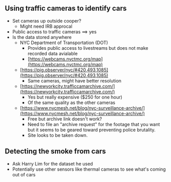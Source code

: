 ## Using traffic cameras to identify cars
- Set cameras up outside cooper?
    - Might need IRB approcal
- Public access to traffic cameras ==> yes
- Is the data stored anywhere
    - NYC Department of Transportation (DOT)
        - Provides public access to livestreams but does not make recorded data avialable
        - [https://webcams.nyctmc.org/map](https://webcams.nyctmc.org/map)
    - [https://pig.observer/nyc/#420,493,1085](https://pig.observer/nyc/#420,493,1085)
        - Same cameras, might have better resolution
    - [https://newyorkcity.trafficcamarchive.com/](https://newyorkcity.trafficcamarchive.com/)
        - Yes but really expensive ($250 for one hour)
        - Of the same quality as the other cameras
    - [https://www.nycmesh.net/blog/nyc-surveillance-archive/](https://www.nycmesh.net/blog/nyc-surveillance-archive/)
        - Free but archive link doesn't work?
        - Need to file an "archive request" for the footage that you want but it seems to be geared toward preventing police brutality.
        - Site looks to be taken down.

## Detecting the smoke from cars
- Ask Harry Lim for the dataset he used
- Potentially use other sensors like thermal cameras to see what's coming out of cars

